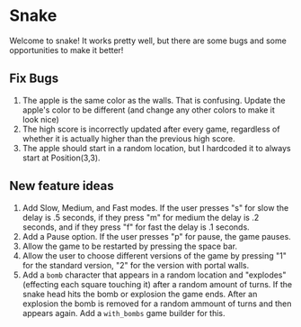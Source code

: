 # Snake

Welcome to snake! It works pretty well, but there are some bugs and some opportunities to make it better!

## Fix Bugs
1. The apple is the same color as the walls. That is confusing. Update the apple's color to be different (and change any other colors to make it look nice)
2. The high score is incorrectly updated after every game, regardless of whether it is actually higher than the previous high score.
3. The apple should start in a random location, but I hardcoded it to always start at Position(3,3).


## New feature ideas
1. Add Slow, Medium, and Fast modes. If the user presses "s" for slow the delay is .5 seconds, if they press "m" for medium the delay is .2 seconds, and if they press "f" for fast the delay is .1 seconds.
2. Add a Pause option. If the user presses "p" for pause, the game pauses.
3. Allow the game to be restarted by pressing the space bar.
1. Allow the user to choose different versions of the game by pressing "1" for the standard version, "2" for the version with portal walls.
2. Add a `bomb` character that appears in a random location and "explodes" (effecting each square touching it) after a random amount of turns. If the snake head hits the bomb or explosion the game ends. After an explosion the bomb is removed for a random ammount of turns and then appears again. Add a `with_bombs` game builder for this.